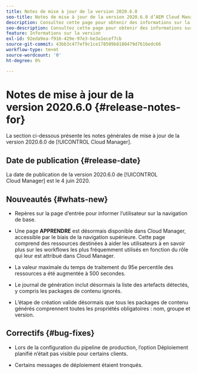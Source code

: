 ```yaml
---
title: Notes de mise à jour de la version 2020.6.0
seo-title: Notes de mise à jour de la version 2020.6.0 d’AEM Cloud Manager
description: Consultez cette page pour obtenir des informations sur la version 2020.6.0 de Cloud Manager
seo-description: Consultez cette page pour obtenir des informations sur la version 2020.6.0 d’AEM Cloud Manager
feature: Informations sur la version
exl-id: 92eda9ea-f916-429e-97e3-be3a1ecef7cb
source-git-commit: 43bb3c477ef9c1ce178509b8180479d7616edc66
workflow-type: tm+mt
source-wordcount: '0'
ht-degree: 0%

---
```


# Notes de mise à jour de la version 2020.6.0 {#release-notes-for}

La section ci-dessous présente les notes générales de mise à jour de la version 2020.6.0 de [!UICONTROL Cloud Manager].

## Date de publication {#release-date}

La date de publication de la version 2020.6.0 de [!UICONTROL Cloud Manager] est le 4 juin 2020.

## Nouveautés {#whats-new}

* Repères sur la page d’entrée pour informer l’utilisateur sur la navigation de base.

* Une page **APPRENDRE** est désormais disponible dans Cloud Manager, accessible par le biais de la navigation supérieure. Cette page comprend des ressources destinées à aider les utilisateurs à en savoir plus sur les workflows les plus fréquemment utilisés en fonction du rôle qui leur est attribué dans Cloud Manager.

* La valeur maximale du temps de traitement du 95e percentile des ressources a été augmentée à 500 secondes.

* Le journal de génération inclut désormais la liste des artefacts détectés, y compris les packages de contenu ignorés.

* L’étape de création valide désormais que tous les packages de contenu générés comprennent toutes les propriétés obligatoires : nom, groupe et version.

## Correctifs {#bug-fixes}

* Lors de la configuration du pipeline de production, l’option Déploiement planifié n’était pas visible pour certains clients.

* Certains messages de déploiement étaient tronqués.
